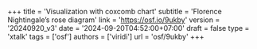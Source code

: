 +++
title = 'Visualization with coxcomb chart'
subtitle = 'Florence Nightingale’s rose diagram'
link = 'https://osf.io/9ukby'
version = '20240920_v3'
date = '2024-09-20T04:52:00+07:00'
draft = false
type = 'xtalk'
tags = ['osf']
authors = ['viridi']
url = 'osf/9ukby'
+++
<!--more-->
